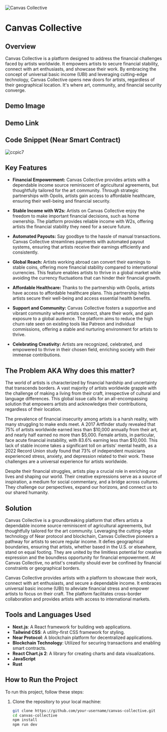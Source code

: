 ![Canvas Collective](https://github.com/TechieTeee/canvas-collective/assets/100870737/767e22c2-779d-4cd1-92e2-8b24a37819d5)

# Canvas Collective

## Overview
Canvas Collective is a platform designed to address the financial challenges faced by artists worldwide. It empowers artists to secure financial stability, connect with art enthusiasts, and showcase their work. By embracing the concept of universal basic income (UBI) and leveraging cutting-edge technology, Canvas Collective opens new doors for artists, regardless of their geographical location. It's where art, community, and financial security converge.

## Demo Image

## Demo Link

## Code Snippet (Near Smart Contract)
![ccpic7](https://github.com/TechieTeee/canvas-collective/assets/100870737/fa38d2d4-630f-4412-abca-4c837c3b874f)

## Key Features
- **Financial Empowerment:** Canvas Collective provides artists with a dependable income source reminiscent of agricultural agreements, but thoughtfully tailored for the art community. Through strategic partnerships with Opolis, artists gain access to affordable healthcare, ensuring their well-being and financial security.

- **Stable Income with W2s:** Artists on Canvas Collective enjoy the freedom to make important financial decisions, such as home ownership. The platform provides reliable income with W2s, offering artists the financial stability they need for a secure future.

- **Automated Payouts:** Say goodbye to the hassle of manual transactions. Canvas Collective streamlines payments with automated payout systems, ensuring that artists receive their earnings efficiently and consistently.

- **Global Reach:** Artists working abroad can convert their earnings to stable coins, offering more financial stability compared to international currencies. This feature enables artists to thrive in a global market while avoiding the currency fluctuations that can hinder their financial growth.

- **Affordable Healthcare:** Thanks to the partnership with Opolis, artists have access to affordable healthcare plans. This partnership helps artists secure their well-being and access essential health benefits.

- **Support and Community:** Canvas Collective fosters a supportive and vibrant community where artists connect, share their work, and gain exposure to a global audience. The platform aims to reduce the high churn rate seen on existing tools like Patreon and individual commissions, offering a stable and nurturing environment for artists to thrive.

- **Celebrating Creativity:** Artists are recognized, celebrated, and empowered to thrive in their chosen field, enriching society with their immense contributions.

## The Problem AKA Why does this matter?
The world of artists is characterized by financial hardship and uncertainty that transcends borders. A vast majority of artists worldwide grapple with the challenge of making a living from their craft, irrespective of cultural and language differences. This global issue calls for an all-encompassing solution that empowers artists and acknowledges their contributions, regardless of their location.

The prevalence of financial insecurity among artists is a harsh reality, with many struggling to make ends meet. A 2017 Artfinder study revealed that 75% of artists worldwide earned less than $10,000 annually from their art, and nearly half earned no more than $5,000. Female artists, in particular, face acute financial instability, with 83.6% earning less than $10,000. This lack of stable income takes a significant toll on artists' mental health, as a 2022 Record Union study found that 73% of independent musicians experienced stress, anxiety, and depression related to their work. These challenges are a universal experience for artists worldwide.

Despite their financial struggles, artists play a crucial role in enriching our lives and shaping our world. Their creative expressions serve as a source of inspiration, a medium for social commentary, and a bridge across cultures. They challenge our perspectives, expand our horizons, and connect us to our shared humanity.

## Solution
Canvas Collective is a groundbreaking platform that offers artists a dependable income source reminiscent of agricultural agreements, but thoughtfully tailored for the art community. Leveraging the cutting-edge technology of Near protocol and blockchain, Canvas Collective pioneers a pathway for artists to secure regular income. It defies geographical boundaries, ensuring that artists, whether based in the U.S. or elsewhere, stand on equal footing. They are united by the limitless potential for creative expression and the boundless opportunity for financial empowerment. At Canvas Collective, no artist's creativity should ever be confined by financial constraints or geographical borders.

Canvas Collective provides artists with a platform to showcase their work, connect with art enthusiasts, and secure a dependable income. It embraces universal basic income (UBI) to alleviate financial stress and empower artists to focus on their craft. The platform facilitates cross-border collaboration and provides artists with access to international markets.

## Tools and Languages Used
- **Next.js**: A React framework for building web applications.
- **Tailwind CSS**: A utility-first CSS framework for styling.
- **Near Protocol**: A blockchain platform for decentralized applications.
- **Blockchain Technology**: Utilized for securing transactions and enabling smart contracts.
- **React Chart.js 2**: A library for creating charts and data visualizations.
- **JavaScript**
- **Rust**

## How to Run the Project

To run this project, follow these steps:

1. Clone the repository to your local machine:

   ```bash
   git clone https://github.com/your-username/canvas-collective.git
   cd canvas-collective
   npm install
   npm run dev
